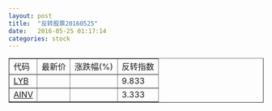 ```yaml
---
layout: post
title:  "反转股票20160525"
date:   2016-05-25 01:17:14
categories: stock
---
```


<script type="text/javascript">
var stockList = []
stockList.push('gb_lyb');
stockList.push('gb_ainv');
</script>

<table border="1">
 <tr>
 <td>代码</td>
  <td>最新价</td>
  <td>涨跌幅(%)</td>
 <td>反转指数</td>
</tr>
  <tr id="lyb"><td><a href="http://stock.finance.sina.com.cn/usstock/quotes/LYB.html" target="_blank">LYB</a></td><td></td><td></td><td>9.833</td></tr>
  <tr id="ainv"><td><a href="http://stock.finance.sina.com.cn/usstock/quotes/AINV.html" target="_blank">AINV</a></td><td></td><td></td><td>3.333</td></tr>
</table>
